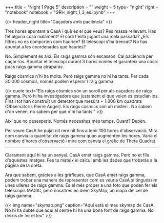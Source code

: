 +++
title = "Night 1 Page 5"
description = ""
weight = 5
type= "night"
right = "notebook"
notebook = "GRH_night_1_3_es.ipynb"
+++

{{< header_night title="Caçadors amb paciència" >}}

Tres hores apuntant a CasA i què és el que veus? Res massa rellevant. Has fet alguna cosa malament? El codi t'està jugant una mala passada? ¿Els filtres no es comporten com haurien? El telescopi s'ha trencat? No has apuntat a les coordenades que hauries?

No. Simplement és així. Els raigs gamma són escassos. Cal paciència per caçar-los. Apuntar el telescopi durant 3 hores només et garanteix una cosa: pocs raigs gamma atraparàs.

Raigs còsmics n'hi ha molts. Però raigs gamma no hi ha tants. Per cada 30.000 còsmics, només podem esperar 1 raig gamma.

{{< quote
    text="Els raigs còsmics són un soroll per als caçadors de raigs gamma. Però hi ha investigadors que justament el que volen és estudiar-los. Fins i tot han construït un detector que mesura ~ 1.000 km quadrats (Observatoris Pierre Auger). Els raigs còsmics són un misteri . No sabem d'on venen, no sabem per què n'hi ha tants." >}}

Així que no desesperis. Només necessites més temps. Quant? Depèn.

Per veure CasA he pujat nit rere nit fins a tenir 100 hores d'observació. Mira com canvia la quantitat de raigs gamma quan augmenten les hores. Varia el nombre d'hores d'observació i mira com canvia el gràfic de Theta Quadrat.

------


Clarament aquí hi ha un senyal. CasA emet raigs gamma. Però no et fiïs d'aquestes imatges. Fes tu mateix el càlcul amb les dades que trobaràs a la pàgina de la dreta.

Ara que sabem, gràcies a les gràfiques, que CasA emet raigs gamma, podem trobar una manera de representar com es veuria CasA si tinguéssim unes ulleres de raigs gamma. És el més proper a una foto que poden fer els telescopis MAGIC, però nosaltres en diem SkyMap, un mapa del cel de raigs gamma.

{{< img name="skymap.png" caption="Aquí està el meu skymap de CasA. No hi ha dubte que aquí al centre hi ha una bona font de raigs gamma. No deixis de fer el teu" >}}
